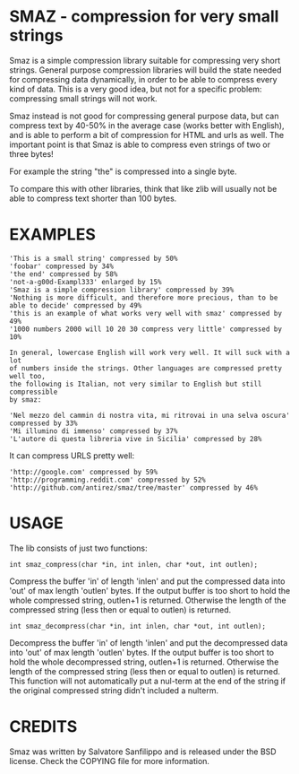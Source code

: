 # SMAZ - compression for very small strings

Smaz is a simple compression library suitable for compressing very short
strings. General purpose compression libraries will build the state needed
for compressing data dynamically, in order to be able to compress every kind
of data. This is a very good idea, but not for a specific problem: compressing
small strings will not work.

Smaz instead is not good for compressing general purpose data, but can compress
text by 40-50% in the average case (works better with English), and is able to
perform a bit of compression for HTML and urls as well. The important point is
that Smaz is able to compress even strings of two or three bytes!

For example the string "the" is compressed into a single byte.

To compare this with other libraries, think that like zlib will usually not be
able to compress text shorter than 100 bytes.

# EXAMPLES

```
'This is a small string' compressed by 50%
'foobar' compressed by 34%
'the end' compressed by 58%
'not-a-g00d-Exampl333' enlarged by 15%
'Smaz is a simple compression library' compressed by 39%
'Nothing is more difficult, and therefore more precious, than to be able to decide' compressed by 49%
'this is an example of what works very well with smaz' compressed by 49%
'1000 numbers 2000 will 10 20 30 compress very little' compressed by 10%

In general, lowercase English will work very well. It will suck with a lot
of numbers inside the strings. Other languages are compressed pretty well too,
the following is Italian, not very similar to English but still compressible
by smaz:

'Nel mezzo del cammin di nostra vita, mi ritrovai in una selva oscura' compressed by 33%
'Mi illumino di immenso' compressed by 37%
'L'autore di questa libreria vive in Sicilia' compressed by 28%
```

It can compress URLS pretty well:

```
'http://google.com' compressed by 59%
'http://programming.reddit.com' compressed by 52%
'http://github.com/antirez/smaz/tree/master' compressed by 46%
```

# USAGE

The lib consists of just two functions:

    int smaz_compress(char *in, int inlen, char *out, int outlen);

Compress the buffer 'in' of length 'inlen' and put the compressed data into
'out' of max length 'outlen' bytes. If the output buffer is too short to hold
the whole compressed string, outlen+1 is returned. Otherwise the length of the
compressed string (less then or equal to outlen) is returned.

    int smaz_decompress(char *in, int inlen, char *out, int outlen);

Decompress the buffer 'in' of length 'inlen' and put the decompressed data into
'out' of max length 'outlen' bytes. If the output buffer is too short to hold
the whole decompressed string, outlen+1 is returned. Otherwise the length of the
compressed string (less then or equal to outlen) is returned. This function will
not automatically put a nul-term at the end of the string if the original
compressed string didn't included a nulterm.


# CREDITS

Smaz was written by Salvatore Sanfilippo and is released under the BSD license.
Check the COPYING file for more information.
